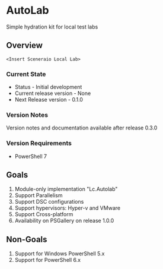 # AutoLab

Simple hydration kit for local test labs

## Overview

    <Insert Sceneraio Local Lab>

### Current State

* Status - Initial development
* Current release version - None
* Next Release version - 0.1.0

### Version Notes

Version notes and documentation available after release 0.3.0

### Version Requirements

* PowerShell 7

## Goals

1. Module-only implementation "Lc.Autolab"
1. Support Parallelism
1. Support DSC configurations
1. Support hypervisors: Hyper-v and VMware
1. Support Cross-platform
1. Availability on PSGallery on release 1.0.0

## Non-Goals

1. Support for Windows PowerShell 5.x
1. Support for PowerShell 6.x
